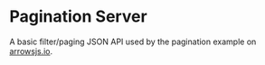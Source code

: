 # Pagination Server

A basic filter/paging JSON API used by the pagination example on [arrowsjs.io](http://arrowsjs.io/).

